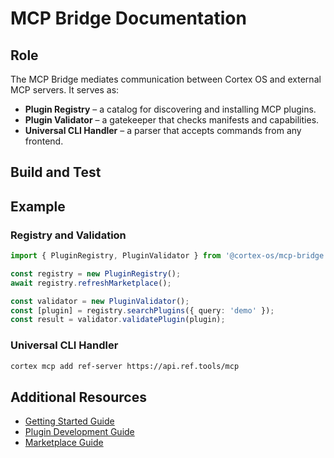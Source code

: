 <!--
This document follows WCAG 2.1 AA guidelines:
- Semantic headings
- Descriptive link text
-->

# MCP Bridge Documentation

## Role

The MCP Bridge mediates communication between Cortex OS and external MCP servers. It serves as:

- **Plugin Registry** – a catalog for discovering and installing MCP plugins.
- **Plugin Validator** – a gatekeeper that checks manifests and capabilities.
- **Universal CLI Handler** – a parser that accepts commands from any frontend.

## Build and Test

<!--
The build and test commands are currently non-functional due to missing modules.
Please refer to project setup instructions or ensure all dependencies are installed before running build/test commands.
-->

## Example

### Registry and Validation

```typescript
import { PluginRegistry, PluginValidator } from '@cortex-os/mcp-bridge';

const registry = new PluginRegistry();
await registry.refreshMarketplace();

const validator = new PluginValidator();
const [plugin] = registry.searchPlugins({ query: 'demo' });
const result = validator.validatePlugin(plugin);
```

### Universal CLI Handler

```bash
cortex mcp add ref-server https://api.ref.tools/mcp
```

## Additional Resources

- [Getting Started Guide](./getting-started.md)
- [Plugin Development Guide](./plugin-development.md)
- [Marketplace Guide](./marketplace.md)
